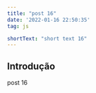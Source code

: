 ```yaml
---
title: "post 16"
date: '2022-01-16 22:50:35'
tag: js

shortText: "short text 16"
---
```



## Introdução

post 16